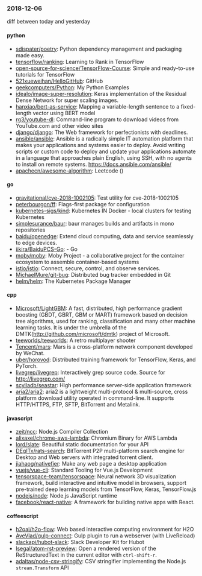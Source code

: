 ### 2018-12-06
diff between today and yesterday

#### python
* [sdispater/poetry](https://github.com/sdispater/poetry): Python dependency management and packaging made easy.
* [tensorflow/ranking](https://github.com/tensorflow/ranking): Learning to Rank in TensorFlow
* [open-source-for-science/TensorFlow-Course](https://github.com/open-source-for-science/TensorFlow-Course): Simple and ready-to-use tutorials for TensorFlow
* [521xueweihan/HelloGitHub](https://github.com/521xueweihan/HelloGitHub): GitHub 
* [geekcomputers/Python](https://github.com/geekcomputers/Python): My Python Examples
* [idealo/image-super-resolution](https://github.com/idealo/image-super-resolution): Keras implementation of the Residual Dense Network for super scaling images.
* [hanxiao/bert-as-service](https://github.com/hanxiao/bert-as-service): Mapping a variable-length sentence to a fixed-length vector using BERT model
* [rg3/youtube-dl](https://github.com/rg3/youtube-dl): Command-line program to download videos from YouTube.com and other video sites
* [django/django](https://github.com/django/django): The Web framework for perfectionists with deadlines.
* [ansible/ansible](https://github.com/ansible/ansible): Ansible is a radically simple IT automation platform that makes your applications and systems easier to deploy. Avoid writing scripts or custom code to deploy and update your applications  automate in a language that approaches plain English, using SSH, with no agents to install on remote systems. https://docs.ansible.com/ansible/
* [apachecn/awesome-algorithm](https://github.com/apachecn/awesome-algorithm): Leetcode  () 

#### go
* [gravitational/cve-2018-1002105](https://github.com/gravitational/cve-2018-1002105): Test utility for cve-2018-1002105
* [peterbourgon/ff](https://github.com/peterbourgon/ff): Flags-first package for configuration
* [kubernetes-sigs/kind](https://github.com/kubernetes-sigs/kind): Kubernetes IN Docker - local clusters for testing Kubernetes
* [simplesurance/baur](https://github.com/simplesurance/baur): baur manages builds and artifacts in mono repositories
* [baidu/openedge](https://github.com/baidu/openedge): Extend cloud computing, data and service seamlessly to edge devices.
* [iikira/BaiduPCS-Go](https://github.com/iikira/BaiduPCS-Go):  - Go
* [moby/moby](https://github.com/moby/moby): Moby Project - a collaborative project for the container ecosystem to assemble container-based systems
* [istio/istio](https://github.com/istio/istio): Connect, secure, control, and observe services.
* [MichaelMure/git-bug](https://github.com/MichaelMure/git-bug): Distributed bug tracker embedded in Git
* [helm/helm](https://github.com/helm/helm): The Kubernetes Package Manager

#### cpp
* [Microsoft/LightGBM](https://github.com/Microsoft/LightGBM): A fast, distributed, high performance gradient boosting (GBDT, GBRT, GBM or MART) framework based on decision tree algorithms, used for ranking, classification and many other machine learning tasks. It is under the umbrella of the DMTK(http://github.com/microsoft/dmtk) project of Microsoft.
* [teeworlds/teeworlds](https://github.com/teeworlds/teeworlds): A retro multiplayer shooter
* [Tencent/mars](https://github.com/Tencent/mars): Mars is a cross-platform network component developed by WeChat.
* [uber/horovod](https://github.com/uber/horovod): Distributed training framework for TensorFlow, Keras, and PyTorch.
* [livegrep/livegrep](https://github.com/livegrep/livegrep): Interactively grep source code. Source for http://livegrep.com/
* [scylladb/seastar](https://github.com/scylladb/seastar): High performance server-side application framework
* [aria2/aria2](https://github.com/aria2/aria2): aria2 is a lightweight multi-protocol & multi-source, cross platform download utility operated in command-line. It supports HTTP/HTTPS, FTP, SFTP, BitTorrent and Metalink.

#### javascript
* [zeit/ncc](https://github.com/zeit/ncc): Node.js Compiler Collection
* [alixaxel/chrome-aws-lambda](https://github.com/alixaxel/chrome-aws-lambda): Chromium Binary for AWS Lambda
* [lord/slate](https://github.com/lord/slate): Beautiful static documentation for your API
* [DEgITx/rats-search](https://github.com/DEgITx/rats-search): BitTorrent P2P multi-platform search engine for Desktop and Web servers with integrated torrent client.
* [jiahaog/nativefier](https://github.com/jiahaog/nativefier): Make any web page a desktop application
* [vuejs/vue-cli](https://github.com/vuejs/vue-cli):  Standard Tooling for Vue.js Development
* [tensorspace-team/tensorspace](https://github.com/tensorspace-team/tensorspace): Neural network 3D visualization framework, build interactive and intuitive model in browsers, support pre-trained deep learning models from TensorFlow, Keras, TensorFlow.js
* [nodejs/node](https://github.com/nodejs/node): Node.js JavaScript runtime 
* [facebook/react-native](https://github.com/facebook/react-native): A framework for building native apps with React.

#### coffeescript
* [h2oai/h2o-flow](https://github.com/h2oai/h2o-flow): Web based interactive computing environment for H2O
* [AveVlad/gulp-connect](https://github.com/AveVlad/gulp-connect): Gulp plugin to run a webserver (with LiveReload)
* [slackapi/hubot-slack](https://github.com/slackapi/hubot-slack): Slack Developer Kit for Hubot
* [lsegal/atom-rst-preview](https://github.com/lsegal/atom-rst-preview): Open a rendered version of the ReStructuredText in the current editor with `ctrl-shift-r`.
* [adaltas/node-csv-stringify](https://github.com/adaltas/node-csv-stringify): CSV stringifier implementing the Node.js `stream.Transform` API
